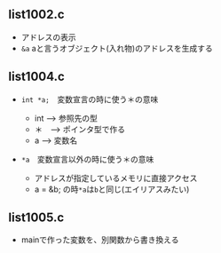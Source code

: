 ## list1002.c
-  アドレスの表示
-  `&a` aと言うオブジェクト(入れ物)のアドレスを生成する

## list1004.c
- `int *a;`　変数宣言の時に使う＊の意味
  - int --> 参照先の型
  - ＊　--> ポインタ型で作る
  - a   --> 変数名

- `*a`　変数宣言以外の時に使う＊の意味
  - アドレスが指定しているメモリに直接アクセス
  - a = &b; の時`*a`は`b`と同じ(エイリアスみたい)

## list1005.c
- mainで作った変数を、別関数から書き換える
